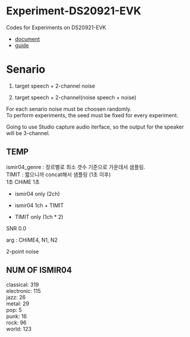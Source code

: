 # Experiment-DS20921-EVK
Codes for Experiments on DS20921-EVK    

+ [document](https://www.synaptics.com/partners/amazon/ds20921)  
+ [guide](https://github.com/conexant/avs-device-sdk/wiki/2-Mic-Development-Kit-User-Guide)  
  
# Senario  
1. target speech + 2-channel noise 
  
2. target speech + 2-channel(noise speech + noise)

For each senario noise must be choosen randomly.    
To perform experiments, the seed must be fixed for every experiment.   

Going to use Studio capture audio iterface, so the output for the speaker will be 3-channel.    

## TEMP
ismir04_genre : 장르별로 최소 갯수 기준으로 가운데서 샘플링.     
TIMIT : 짧으니까 concat해서 샘플링 (1초 이후)    
1초 CHiME 1초   
  
+ ismir04 only (2ch)    
   
+ ismir04 1ch + TIMIT    
  
+ TIMIT only (1ch * 2)      
  
SNR 0.0    
  
arg : CHiME4, N1, N2    

2-point noise    
 
## NUM OF ISMIR04

classical: 319  
electronic: 115  
jazz: 26  
metal: 29  
pop: 5  
punk: 16  
rock: 96  
world: 123  


